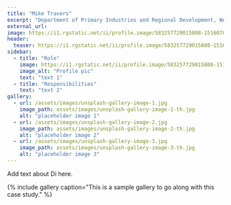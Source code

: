 ```yaml
---
title: "Mike Travers"
excerpt: "Department of Primary Industries and Regional Development, WA"
external_url: 
image: https://i1.rgstatic.net/ii/profile.image/583257729015808-1516070887197_Q512/Michael-Travers.jpg
header:
  teaser: https://i1.rgstatic.net/ii/profile.image/583257729015808-1516070887197_Q512/Michael-Travers.jpg
sidebar:
  - title: "Role"
    image: https://i1.rgstatic.net/ii/profile.image/583257729015808-1516070887197_Q512/Michael-Travers.jpg
    image_alt: "Profile pic"
    text: "text 1"
  - title: "Responsibilities"
    text: "text 2"
gallery:
  - url: /assets/images/unsplash-gallery-image-1.jpg
    image_path: assets/images/unsplash-gallery-image-1-th.jpg
    alt: "placeholder image 1"
  - url: /assets/images/unsplash-gallery-image-2.jpg
    image_path: assets/images/unsplash-gallery-image-2-th.jpg
    alt: "placeholder image 2"
  - url: /assets/images/unsplash-gallery-image-3.jpg
    image_path: assets/images/unsplash-gallery-image-3-th.jpg
    alt: "placeholder image 3"
---
```


Add text about Di here.

{% include gallery caption="This is a sample gallery to go along with this case study." %}

